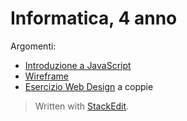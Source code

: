 # Informatica, 4 anno
Argomenti:
- [Introduzione a JavaScript](./JavaScript.md)
- [Wireframe](./Wireframe.md)
- [Esercizio Web Design](./EsercizioWebDesign.md) a coppie


> Written with [StackEdit](https://stackedit.io/).
<!--stackedit_data:
eyJoaXN0b3J5IjpbLTgzMjYwMzY3OCwtMTMxNzI3NzE3N119
-->